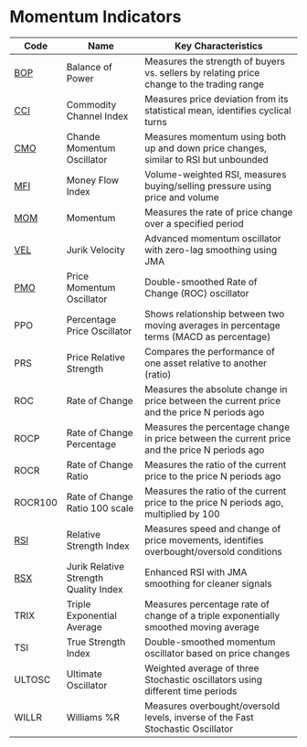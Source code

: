 # Momentum Indicators

| Code | Name | Key Characteristics |
| ------------ | --------------------------------------- | --------------------------------------------------------------------------------------- |
| [BOP](/indicators/momentum/bop.md) | Balance of Power | Measures the strength of buyers vs. sellers by relating price change to the trading range |
| [CCI](/indicators/momentum/cci.md) | Commodity Channel Index | Measures price deviation from its statistical mean, identifies cyclical turns |
| [CMO](/indicators/momentum/cmo.md) | Chande Momentum Oscillator | Measures momentum using both up and down price changes, similar to RSI but unbounded |
| [MFI](/indicators/momentum/mfi.md) | Money Flow Index | Volume-weighted RSI, measures buying/selling pressure using price and volume |
| [MOM](/indicators/momentum/mom.md) | Momentum | Measures the rate of price change over a specified period |
| [VEL](/indicators/momentum/vel.md) | Jurik Velocity | Advanced momentum oscillator with zero-lag smoothing using JMA |
| [PMO](/indicators/momentum/pmo.md) | Price Momentum Oscillator | Double-smoothed Rate of Change (ROC) oscillator |
| PPO | Percentage Price Oscillator | Shows relationship between two moving averages in percentage terms (MACD as percentage) |
| PRS | Price Relative Strength | Compares the performance of one asset relative to another (ratio) |
| ROC | Rate of Change | Measures the absolute change in price between the current price and the price N periods ago |
| ROCP | Rate of Change Percentage | Measures the percentage change in price between the current price and the price N periods ago |
| ROCR | Rate of Change Ratio | Measures the ratio of the current price to the price N periods ago |
| ROCR100 | Rate of Change Ratio 100 scale | Measures the ratio of the current price to the price N periods ago, multiplied by 100 |
| [RSI](/indicators/momentum/rsi.md) | Relative Strength Index | Measures speed and change of price movements, identifies overbought/oversold conditions |
| [RSX](/indicators/momentum/rsx.md) | Jurik Relative Strength Quality Index | Enhanced RSI with JMA smoothing for cleaner signals |
| TRIX | Triple Exponential Average | Measures percentage rate of change of a triple exponentially smoothed moving average |
| TSI | True Strength Index | Double-smoothed momentum oscillator based on price changes |
| ULTOSC | Ultimate Oscillator | Weighted average of three Stochastic oscillators using different time periods |
| WILLR | Williams %R | Measures overbought/oversold levels, inverse of the Fast Stochastic Oscillator |
